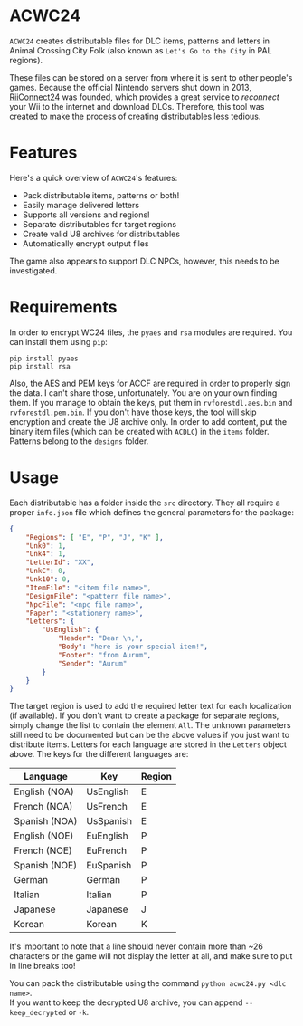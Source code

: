 
# ACWC24
``ACWC24`` creates distributable files for DLC items, patterns and letters in Animal Crossing City Folk (also known as `Let's Go to the City` in PAL regions).

These files can be stored on a server from where it is sent to other people's games. Because the official Nintendo servers shut down in 2013, [RiiConnect24](https://rc24.xyz/) was founded, which provides a great service to *reconnect* your Wii to the internet and download DLCs. Therefore, this tool was created to make the process of creating distributables less tedious.

# Features
Here's a quick overview of `ACWC24`'s features:
- Pack distributable items, patterns or both!
- Easily manage delivered letters
- Supports all versions and regions!
- Separate distributables for target regions
- Create valid U8 archives for distributables
- Automatically encrypt output files

The game also appears to support DLC NPCs, however, this needs to be investigated.

# Requirements
In order to encrypt WC24 files, the `pyaes` and `rsa` modules are required. You can install them using `pip`:
```
pip install pyaes
pip install rsa
```
Also, the AES and PEM keys for ACCF are required in order to properly sign the data. I can't share those, unfortunately. You are on your own finding them. If you manage to obtain the keys, put them in `rvforestdl.aes.bin` and `rvforestdl.pem.bin`.
If you don't have those keys, the tool will skip encryption and create the U8 archive only.
In order to add content, put the binary item files (which can be created with `ACDLC`) in the `items` folder. Patterns belong to the `designs` folder.

# Usage
Each distributable has a folder inside the `src` directory. They all require a proper `info.json` file which defines the general parameters for the package:
```json
{
    "Regions": [ "E", "P", "J", "K" ],
    "Unk0": 1,
    "Unk4": 1,
    "LetterId": "XX",
    "UnkC": 0,
    "Unk10": 0,
    "ItemFile": "<item file name>",
    "DesignFile": "<pattern file name>",
    "NpcFile": "<npc file name>",
    "Paper": "<stationery name>",
    "Letters": {
	    "UsEnglish": {
		    "Header": "Dear \n,",
		    "Body": "here is your special item!",
		    "Footer": "from Aurum",
		    "Sender": "Aurum"
	    }
    }
}
```
The target region is used to add the required letter text for each localization (if available). If you don't want to create a package for separate regions, simply change the list to contain the element `All`. The unknown parameters still need to be documented but can be the above values if you just want to distribute items.
Letters for each language are stored in the `Letters` object above. The keys for the different languages are:

| Language      | Key       | Region |
|---------------|-----------|--------|
| English (NOA) | UsEnglish | E      |
| French (NOA)  | UsFrench  | E      |
| Spanish (NOA) | UsSpanish | E      |
| English (NOE) | EuEnglish | P      |
| French (NOE)  | EuFrench  | P      |
| Spanish (NOE) | EuSpanish | P      |
| German        | German    | P      |
| Italian       | Italian   | P      |
| Japanese      | Japanese  | J      |
| Korean        | Korean    | K      |

It's important to note that a line should never contain more than ~26 characters or the game will not display the letter at all, and make sure to put in line breaks too!

You can pack the distributable using the command `python acwc24.py <dlc name>`.<br>
If you want to keep the decrypted U8 archive, you can append `--keep_decrypted` or `-k`.